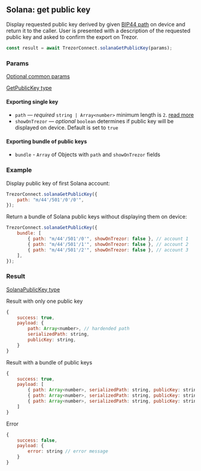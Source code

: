 ## Solana: get public key

Display requested public key derived by given [BIP44 path](../path.md) on device and return it to the caller. User is presented with a description of the requested public key and asked to confirm the export on Trezor.

```javascript
const result = await TrezorConnect.solanaGetPublicKey(params);
```

### Params

[Optional common params](commonParams.md)

[GetPublicKey type](https://github.com/trezor/trezor-suite/blob/develop/packages/connect/src/types/params.ts)

#### Exporting single key

-   `path` — _required_ `string | Array<number>` minimum length is `2`. [read more](../path.md)
-   `showOnTrezor` — _optional_ `boolean` determines if public key will be displayed on device. Default is set to `true`

#### Exporting bundle of public keys

-   `bundle` - `Array` of Objects with `path` and `showOnTrezor` fields

### Example

Display public key of first Solana account:

```javascript
TrezorConnect.solanaGetPublicKey({
    path: "m/44'/501'/0'/0'",
});
```

Return a bundle of Solana public keys without displaying them on device:

```javascript
TrezorConnect.solanaGetPublicKey({
    bundle: [
        { path: "m/44'/501'/0'", showOnTrezor: false }, // account 1
        { path: "m/44'/501'/1'", showOnTrezor: false }, // account 2
        { path: "m/44'/501'/2'", showOnTrezor: false }, // account 3
    ],
});
```

### Result

[SolanaPublicKey type](https://github.com/trezor/trezor-suite/blob/develop/packages/connect/src/types/api/solana/index.ts)

Result with only one public key

```javascript
{
    success: true,
    payload: {
        path: Array<number>, // hardended path
        serializedPath: string,
        publicKey: string,
    }
}
```

Result with a bundle of public keys

```javascript
{
    success: true,
    payload: [
        { path: Array<number>, serializedPath: string, publicKey: string }, // account 1
        { path: Array<number>, serializedPath: string, publicKey: string }, // account 2
        { path: Array<number>, serializedPath: string, publicKey: string }  // account 3
    ]
}
```

Error

```javascript
{
    success: false,
    payload: {
        error: string // error message
    }
}
```
